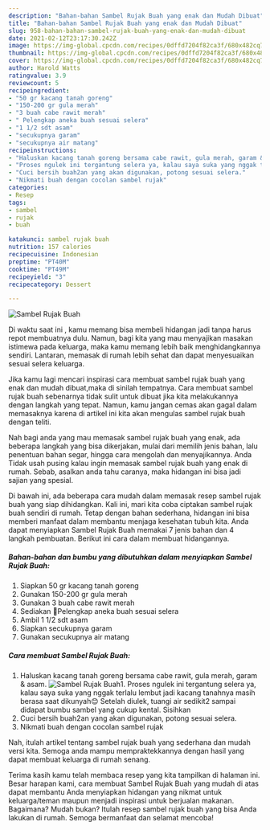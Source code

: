 ```yaml
---
description: "Bahan-bahan Sambel Rujak Buah yang enak dan Mudah Dibuat"
title: "Bahan-bahan Sambel Rujak Buah yang enak dan Mudah Dibuat"
slug: 958-bahan-bahan-sambel-rujak-buah-yang-enak-dan-mudah-dibuat
date: 2021-02-12T23:17:30.242Z
image: https://img-global.cpcdn.com/recipes/0dffd7204f82ca3f/680x482cq70/sambel-rujak-buah-foto-resep-utama.jpg
thumbnail: https://img-global.cpcdn.com/recipes/0dffd7204f82ca3f/680x482cq70/sambel-rujak-buah-foto-resep-utama.jpg
cover: https://img-global.cpcdn.com/recipes/0dffd7204f82ca3f/680x482cq70/sambel-rujak-buah-foto-resep-utama.jpg
author: Harold Watts
ratingvalue: 3.9
reviewcount: 5
recipeingredient:
- "50 gr kacang tanah goreng"
- "150-200 gr gula merah"
- "3 buah cabe rawit merah"
- " Pelengkap aneka buah sesuai selera"
- "1 1/2 sdt asam"
- "secukupnya garam"
- "secukupnya air matang"
recipeinstructions:
- "Haluskan kacang tanah goreng bersama cabe rawit, gula merah, garam &amp; asam."
- "Proses ngulek ini tergantung selera ya, kalau saya suka yang nggak terlalu lembut jadi kacang tanahnya masih berasa saat dikunyah😊 Setelah diulek, tuangi air sedikit2 sampai didapat bumbu sambel yang cukup kental. Sisihkan"
- "Cuci bersih buah2an yang akan digunakan, potong sesuai selera."
- "Nikmati buah dengan cocolan sambel rujak"
categories:
- Resep
tags:
- sambel
- rujak
- buah

katakunci: sambel rujak buah 
nutrition: 157 calories
recipecuisine: Indonesian
preptime: "PT40M"
cooktime: "PT49M"
recipeyield: "3"
recipecategory: Dessert

---
```



![Sambel Rujak Buah](https://img-global.cpcdn.com/recipes/0dffd7204f82ca3f/680x482cq70/sambel-rujak-buah-foto-resep-utama.jpg)

Di waktu  saat ini , kamu memang bisa membeli hidangan jadi tanpa harus repot membuatnya dulu. Namun, bagi kita yang mau menyajikan masakan istimewa pada keluarga, maka kamu memang lebih baik menghidangkannya sendiri. Lantaran, memasak di rumah lebih sehat dan dapat menyesuaikan sesuai selera keluarga.

Jika kamu lagi mencari inspirasi cara membuat sambel rujak buah yang enak dan mudah dibuat,maka di sinilah tempatnya. Cara membuat sambel rujak buah  sebenarnya tidak sulit untuk dibuat jika kita melakukannya dengan langkah yang tepat. Namun, kamu jangan cemas akan gagal dalam memasaknya 
karena di artikel ini kita akan mengulas sambel rujak buah dengan teliti.  



Nah bagi anda yang mau memasak sambel rujak buah yang enak, ada beberapa langkah yang bisa dikerjakan, mulai dari memilih jenis bahan, lalu penentuan bahan segar, hingga cara mengolah dan menyajikannya. Anda Tidak usah pusing kalau ingin memasak sambel rujak buah yang enak di rumah. Sebab, asalkan anda  tahu caranya, maka hidangan ini bisa jadi sajian yang spesial.

Di bawah ini, ada beberapa cara mudah dalam memasak resep sambel rujak buah yang siap dihidangkan. Kali ini, mari kita coba ciptakan sambel rujak buah sendiri di rumah. Tetap dengan bahan sederhana, hidangan ini bisa memberi manfaat dalam membantu menjaga kesehatan tubuh kita. Anda dapat menyiapkan Sambel Rujak Buah memakai 7 jenis bahan dan 4 langkah pembuatan. Berikut ini cara dalam membuat hidangannya.

<!--inarticleads1-->

##### Bahan-bahan dan bumbu yang dibutuhkan dalam menyiapkan Sambel Rujak Buah:

1. Siapkan 50 gr kacang tanah goreng
1. Gunakan 150-200 gr gula merah
1. Gunakan 3 buah cabe rawit merah
1. Sediakan  🍒Pelengkap aneka buah sesuai selera
1. Ambil 1 1/2 sdt asam
1. Siapkan secukupnya garam
1. Gunakan secukupnya air matang




<!--inarticleads2-->

##### Cara membuat Sambel Rujak Buah:

1. Haluskan kacang tanah goreng bersama cabe rawit, gula merah, garam &amp; asam.
<img src="https://img-global.cpcdn.com/steps/351744c6f5c78a7e/160x128cq70/sambel-rujak-buah-langkah-memasak-1-foto.jpg" alt="Sambel Rujak Buah">1. Proses ngulek ini tergantung selera ya, kalau saya suka yang nggak terlalu lembut jadi kacang tanahnya masih berasa saat dikunyah😊 Setelah diulek, tuangi air sedikit2 sampai didapat bumbu sambel yang cukup kental. Sisihkan
1. Cuci bersih buah2an yang akan digunakan, potong sesuai selera.
1. Nikmati buah dengan cocolan sambel rujak




Nah, itulah artikel tentang  sambel rujak buah  yang sederhana dan mudah versi kita. Semoga anda mampu mempraktekkannya dengan hasil yang dapat membuat keluarga di rumah senang. 

Terima kasih kamu telah membaca resep yang kita tampilkan di halaman ini. Besar harapan kami, cara membuat  Sambel Rujak Buah yang mudah di atas dapat membantu Anda menyiapkan hidangan yang nikmat untuk keluarga/teman maupun menjadi inspirasi untuk berjualan makanan. Bagaimana? Mudah bukan? Itulah resep sambel rujak buah yang bisa Anda lakukan di rumah. Semoga bermanfaat dan selamat mencoba!

